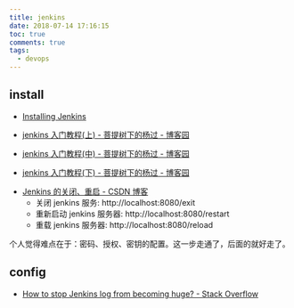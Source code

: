 ```yaml
---
title: jenkins
date: 2018-07-14 17:16:15
toc: true
comments: true
tags:
  - devops
---
```


## install

- [Installing Jenkins](https://jenkins.io/doc/book/installing/#debian-ubuntu)

- [jenkins 入门教程(上) - 菩提树下的杨过 - 博客园](http://www.cnblogs.com/yjmyzz/p/jenkins-tutorial-part-1.html)
- [jenkins 入门教程(中) - 菩提树下的杨过 - 博客园](http://www.cnblogs.com/yjmyzz/p/jenkins-tutorial-part-2.html)
- [jenkins 入门教程(下) - 菩提树下的杨过 - 博客园](http://www.cnblogs.com/yjmyzz/p/jenkins-tutorial-part-3.html)

* [Jenkins 的关闭、重启 - CSDN 博客](https://blog.csdn.net/itfootball/article/details/44876517)
  - 关闭 jenkins 服务: http://localhost:8080/exit
  - 重新启动 jenkins 服务器: http://localhost:8080/restart
  - 重载 jenkins 服务器: http://localhost:8080/reload

个人觉得难点在于：密码、授权、密钥的配置。这一步走通了，后面的就好走了。

## config

- [How to stop Jenkins log from becoming huge? - Stack Overflow](https://stackoverflow.com/questions/31719756/how-to-stop-jenkins-log-from-becoming-huge)
